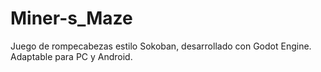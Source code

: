 # Miner-s_Maze
Juego de rompecabezas estilo Sokoban, desarrollado con Godot Engine. Adaptable para PC y Android.
